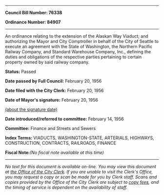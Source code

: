 

********

**Council Bill Number: 76338**
   
**Ordinance Number: 84907**
********

 An ordinance relating to the extension of the Alaskan Way Viaduct; and authorizing the Mayor and City Comptroller in behalf of the City of Seattle to execute an agreement with the State of Washington, the Northern Pacific Railway Company, and Standard Warehouse Company, Inc., defining the duties and obligations of the respective parties pertaining to certain property owned by said railway company.

**Status:** Passed
   
**Date passed by Full Council:** February 20, 1956
   
**Date filed with the City Clerk:** February 20, 1956
   
**Date of Mayor's signature:** February 20, 1956
   
[(about the signature date)](/~public/approvaldate.htm)
   
   
   
**Date introduced/referred to committee:** February 14, 1956
   
**Committee:** Finance and Streets and Sewers
   
   
**Index Terms:** VIADUCTS, WASHINGTON-STATE, ARTERIALS, HIGHWAYS, CONSTRUCTION, CONTRACTS, RAILROADS, FINANCE

**Fiscal Note:**_(No fiscal note available at this time)_
********

_No text for this document is available on-line. You may view this document at [the Office of the City Clerk](http://www.seattle.gov/leg/clerk/contactUs.htm). If you are unable to visit the Clerk's Office, you may request a copy or scan be made for you by Clerk staff. Scans and copies provided by the Office of the City Clerk are subject to [copy fees](http://clerk.seattle.gov/~public/clerkfees.htm), and the timing of service is dependent on the availability of staff._

